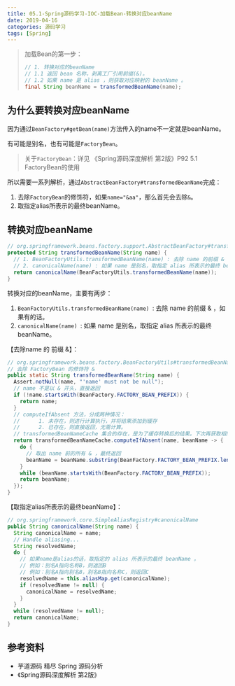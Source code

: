 ```yaml
---
title: 05.1-Spring源码学习-IOC-加载Bean-转换对应beanName
date: 2019-04-16
categories: 源码学习
tags: [Spring]
---
```


> 加载Bean的第一步：
>
> ```java
> // 1. 转换对应的beanName
> // 1.1 返回 bean 名称，剥离工厂引用前缀(&)。
> // 1.2 如果 name 是 alias ，则获取对应映射的 beanName 。
> final String beanName = transformedBeanName(name);
> ```

## 为什么要转换对应beanName

因为通过`BeanFactory#getBean(name)`方法传入的name不一定就是beanName。

有可能是别名，也有可能是`FactoryBean`。

> 关于`FactoryBean`：详见 《Spring源码深度解析 第2版》P92 5.1 FactoryBean的使用

所以需要一系列解析，通过`AbstractBeanFactory#transformedBeanName`完成：

1. 去除`FactoryBean`的修饰符，如果`name="&aa"`，那么首先会去除`&`。
2. 取指定alias所表示的最终beanName。

## 转换对应beanName

```java
// org.springframework.beans.factory.support.AbstractBeanFactory#transformedBeanName
protected String transformedBeanName(String name) {
  // 1. BeanFactoryUtils.transformedBeanName(name) : 去除 name 的前缀 & ，如果有的话
  // 2. canonicalName(name) : 如果 name 是别名，取指定 alias 所表示的最终 beanName
  return canonicalName(BeanFactoryUtils.transformedBeanName(name));
}
```

转换对应的beanName，主要有两步：

1. `BeanFactoryUtils.transformedBeanName(name) `: 去除 name 的前缀 & ，如果有的话。
2. `canonicalName(name) `: 如果 name 是别名，取指定 alias 所表示的最终 beanName。

【去除name 的 前缀 &】：

```java
// org.springframework.beans.factory.BeanFactoryUtils#transformedBeanName
// 去除 FactoryBean 的修饰符 &
public static String transformedBeanName(String name) {
  Assert.notNull(name, "'name' must not be null");
  // name 不是以 & 开头，直接返回
  if (!name.startsWith(BeanFactory.FACTORY_BEAN_PREFIX)) {
    return name;
  }
  // computeIfAbsent 方法，分成两种情况：
  //      1. 未存在，则进行计算执行，并将结果添加到缓存
  //      2. 已存在，则直接返回，无需计算。
  // transformedBeanNameCache 集合的存在，是为了缓存转换后的结果。下次再获取相同的 name 时，直接返回缓存中的结果即可。
  return transformedBeanNameCache.computeIfAbsent(name, beanName -> {
    do {
      // 取出 name 前的所有 & ，最终返回
      beanName = beanName.substring(BeanFactory.FACTORY_BEAN_PREFIX.length());
    }
    while (beanName.startsWith(BeanFactory.FACTORY_BEAN_PREFIX));
    return beanName;
  });
}
```

【取指定alias所表示的最终beanName】：

```java
// org.springframework.core.SimpleAliasRegistry#canonicalName
public String canonicalName(String name) {
  String canonicalName = name;
  // Handle aliasing...
  String resolvedName;
  do {
    // 如果name是alias的话，取指定的 alias 所表示的最终 beanName 。
    // 例如：别名A指向名称B，则返回B
    // 例如：别名A指向别名B，别名B指向名称C，则返回C
    resolvedName = this.aliasMap.get(canonicalName);
    if (resolvedName != null) {
      canonicalName = resolvedName;
    }
  }
  while (resolvedName != null);
  return canonicalName;
}
```

## 参考资料

- 芋道源码 精尽 Spring 源码分析
- 《Spring源码深度解析 第2版》